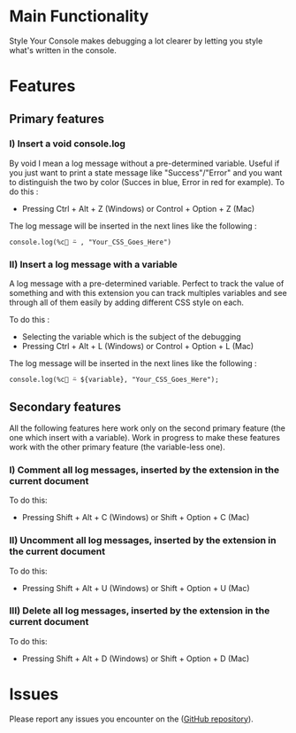 # Main Functionality
Style Your Console makes debugging a lot clearer by letting you style what's written in the console.

# Features
## Primary features

### I) Insert a void console.log
By void I mean a log message without a pre-determined variable. Useful if you just want to print a state message like "Success"/"Error" and you want to distinguish the two by color (Succes in blue, Error in red for example).
To do this :
- Pressing Ctrl + Alt + Z (Windows) or Control + Option + Z (Mac)

The log message will be inserted in the next lines like the following : 

`console.log(%c🎨 ⍨ , "Your_CSS_Goes_Here")`
### II) Insert a log message with a variable
A log message with a pre-determined variable. Perfect to track the value of something and with this extension you can track multiples variables and see through all of them easily by adding different CSS style on each.

To do this :

- Selecting the variable which is the subject of the debugging
- Pressing Ctrl + Alt + L (Windows) or Control + Option + L (Mac)

The log message will be inserted in the next lines like the following : 

`console.log(%c🎨 ⍨ ${variable}, "Your_CSS_Goes_Here");`

## Secondary features
All the following features here work only on the second primary feature (the one which insert with a variable). 
Work in progress to make these features work with the other primary feature (the variable-less one).

### I) Comment all log messages, inserted by the extension in the current document
To do this:
- Pressing Shift + Alt + C (Windows) or Shift + Option + C (Mac)
### II) Uncomment all log messages, inserted by the extension in the current document
To do this:
- Pressing Shift + Alt + U (Windows) or Shift + Option + U (Mac)
### III) Delete all log messages, inserted by the extension in the current document
To do this:
- Pressing Shift + Alt + D (Windows) or Shift + Option + D (Mac)

# Issues

Please report any issues you encounter on the ([GitHub repository](https://github.com/Raruto123/style-your-console-extension/issues)).